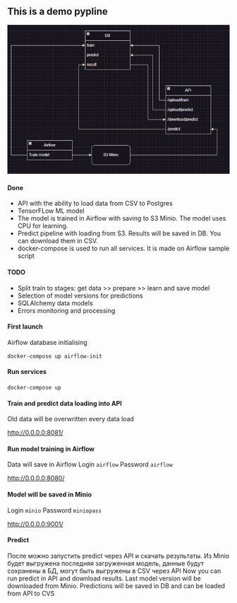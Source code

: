 ## This is a demo pypline 

![img.png](img.png)

#### Done
- API with the ability to load data from CSV to Postgres
- TensorFLow ML model
- The model is trained in Airflow with saving to S3 Minio. The model uses CPU for learning.
- Predict pipeline with loading from S3. Results will be saved in DB. You can download them in CSV.
- docker-compose is used to run all services. It is made on Airflow sample script

#### TODO
- Split train to stages: get data >> prepare >> learn and save model
- Selection of model versions for predictions
- SQLAlchemy data models
- Errors monitoring and processing

#### First launch
Airflow database initialising
```shell
docker-compose up airflow-init
```

#### Run services
```shell
docker-compose up
```

#### Train and predict data loading into API
Old data will be overwritten every data load

<http://0.0.0.0:8081/>


#### Run model training in Airflow
Data will save in Airflow
Login `airflow`
Password `airflow`

<http://0.0.0.0:8080/>


#### Model will be saved in Minio
Login `minio`
Password `miniopass`

<http://0.0.0.0:9001/>


#### Predict
После можно запустить predict через API и скачать результаты. Из Minio будет выгружена последняя загруженная модель, 
данные будут сохранены в БД, могут быть выгружены в CSV через API
Now you can run predict in API and download results. Last model version will be downloaded from Minio. 
Predictions will be saved in DB and can be loaded from API to CVS